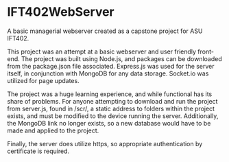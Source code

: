 # IFT402WebServer
A basic managerial webserver created as a capstone project for ASU IFT402.

This project was an attempt at a basic webserver and user friendly front-end. The project was built using Node.js, and packages can be downloaded from the package.json file associated. Express.js was used for the server itself, in conjunction with MongoDB for any data storage. Socket.io was utilized for page updates.

The project was a huge learning experience, and while functional has its share of problems. For anyone attempting to download and run the project from server.js, found in /scr/, a static address to folders within the project exists, and must be modified to the device running the server. Additionally, the MongoDB link no longer exists, so a new database would have to be made and applied to the project.

Finally, the server does utilize https, so appropriate authentication by certificate is required.
